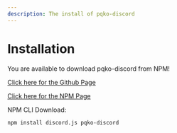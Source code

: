 ```yaml
---
description: The install of pqko-discord
---
```


# Installation

You are available to download pqko-discord from NPM!

[Click here for the Github Page](https://github.com/Pqko0/pqko-discord)

[Click here for the NPM Page](https://www.npmjs.com/package/pqko-discord)

NPM CLI Download:

```bash
npm install discord.js pqko-discord
```
